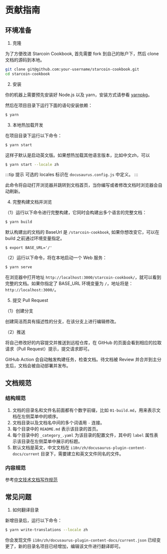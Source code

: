 # 贡献指南

## 环境准备

1. 克隆

为了方便改进 Starcoin Cookbook, 首先需要 fork 到自己的账户下，然后 clone 文档的源码到本地。

```bash
git clone git@github.com:your-username/starcoin-cookbook.git
cd starcoin-cookbook
```

2. 安装

你的机器上需要预先安装好 Node.js 以及 yarn，安装方式请参看 [yarnpkg](https://yarnpkg.com/getting-started/install)。

然后在项目目录下运行下面的语句安装依赖：

```bash
$ yarn
```

3. 本地热加载开发

在项目目录下运行以下命令：

```bash
$ yarn start
```

这样子默认是启动英文版。如果想热加载其他语言版本，比如中文zh，可以

```bash
$ yarn start --locale zh
```

:::tip 提示
可选的 locales 标识在 `docusaurus.config.js` 中定义。
:::

此命令将自动打开浏览器并跳转到文档首页，当你编写或者修改文档时浏览器会自动刷新。

4. 完整构建文档并浏览

（1）运行以下命令进行完整构建，它同时会构建出多个语言的完整文档：

```bash
$ yarn build
```

默认构建出的文档的 BaseUrl 是 `/starcoin-cookbook`, 如果你想改变它，可以在 build 之前通过环境变量指定。

```
$ export BASE_URL='/'
```

（2）运行以下命令，将在本地启动一个 Web 服务：

```bash
$ yarn serve 
```

在浏览器中打开地址 `http://localhost:3000/starcoin-cookbook/`，就可以看到完整的文档。如果你指定了 BASE_URL 环境变量为 `/`，地址将是：`http://localhost:3000/`。

5. 提交 Pull Request

（1）创建分支

创建简洁而具有描述性的分支，在该分支上进行编辑修改。

（2）推送

将自己修改好的内容提交并推送到远程仓库，在 GitHub 的页面会看到相应的拉取请求（Pull Request）提示，提交请求即可。

GitHub Action 会自动触发构建任务，检查文档。待文档被 Review 并合并到主分支后，文档会被自动部署并发布。

## 文档规范

### 结构规范

1. 文档的目录名和文件名前面都有个数字前缀，比如 `01-build.md`，用来表示文档在左侧菜单中的顺序。
2. 文档目录以及文档名中间的多个词语用 `-` 连接。
3. 每个目录中的 `README.md` 表示该目录的首页。
4. 每个目录中的 `_category_.yaml` 为该目录的配置文件，其中的 `label` 属性表示该目录在左侧菜单中展示的标题。
5. 默认文档是英文，中文文档在 `i18n/zh/docusaurus-plugin-content-docs/current` 目录下，需要建立和英文文件同名的文件。

### 内容规范

参考[中文技术文档写作规范](https://github.com/ruanyf/document-style-guide)

## 常见问题

1. 如何翻译目录

新增目录后，运行以下命令：

```bash
$ yarn write-translations --locale zh
```

你会发现文件 `i18n/zh/docusaurus-plugin-content-docs/current.json` 已经变更了，新的目录名项目已经增加，编辑该文件进行翻译即可。
